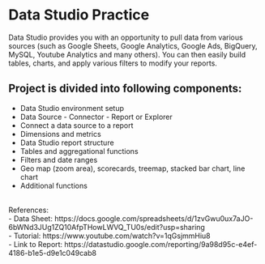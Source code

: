 # Data Studio Practice
Data Studio provides you with an opportunity to pull data from various sources (such as Google Sheets, Google Analytics, Google Ads, BigQuery, MySQL, Youtube Analytics and many others). You can then easily build tables, charts, and apply various filters to modify your reports.
<br>
## Project is divided into following components:
- Data Studio environment setup
- Data Source - Connector - Report or Explorer
- Connect a data source to a report
- Dimensions and metrics
- Data Studio report structure
- Tables and aggregational functions
- Filters and date ranges
- Geo map (zoom area), scorecards, treemap, stacked bar chart, line chart
- Additional functions
<br>
References:<br>
- Data Sheet: https://docs.google.com/spreadsheets/d/1zvGwu0ux7aJO-6bWNd3JUg1ZQ10AfpTHowLWVQ_TU0s/edit?usp=sharing <br>
- Tutorial: https://www.youtube.com/watch?v=1qGsjmmHiu8 <br>
- Link to Report: https://datastudio.google.com/reporting/9a98d95c-e4ef-4186-b1e5-d9e1c049cab8
